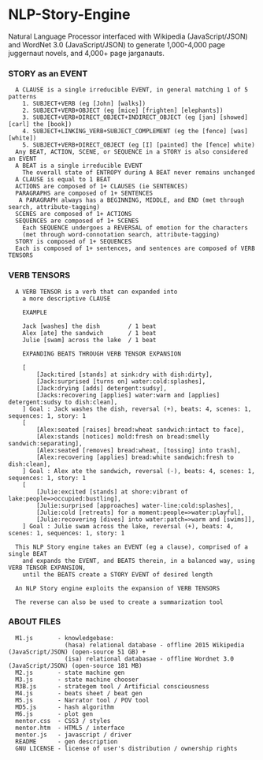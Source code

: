 # NLP-Story-Engine
Natural Language Processor interfaced with Wikipedia (JavaScript/JSON) and WordNet 3.0 (JavaScript/JSON) to generate 1,000-4,000 page juggernaut novels, and 4,000+ page jarganauts. 

### STORY as an EVENT
      A CLAUSE is a single irreducible EVENT, in general matching 1 of 5 patterns
        1. SUBJECT+VERB (eg [John] [walks])
        2. SUBJECT+VERB+OBJECT (eg [mice] [frighten] [elephants])
        3. SUBJECT+VERB+DIRECT_OBJECT+INDIRECT_OBJECT (eg [jan] [showed] [carl] the [book])
        4. SUBJECT+LINKING_VERB+SUBJECT_COMPLEMENT (eg the [fence] [was] [white])
        5. SUBJECT+VERB+DIRECT_OBJECT (eg [I] [painted] the [fence] white)
      Any BEAT, ACTION, SCENE, or SEQUENCE in a STORY is also considered an EVENT
      A BEAT is a single irreducible EVENT 
        The overall state of ENTROPY during A BEAT never remains unchanged 
      A CLAUSE is equal to 1 BEAT
      ACTIONS are composed of 1+ CLAUSES (ie SENTENCES)
      PARAGRAPHS are composed of 1+ SENTENCES
       A PARAGRAPH always has a BEGINNING, MIDDLE, and END (met through search, attribute-tagging)
      SCENES are composed of 1+ ACTIONS
      SEQUENCES are composed of 1+ SCENES
        Each SEQUENCE undergoes a REVERSAL of emotion for the characters
        (met through word-connotation search, attribute-tagging)
      STORY is composed of 1+ SEQUENCES
      Each is composed of 1+ sentences, and sentences are composed of VERB TENSORS
    
### VERB TENSORS 
      A VERB TENSOR is a verb that can expanded into
        a more descriptive CLAUSE
        
        EXAMPLE 
        
        Jack [washes] the dish        / 1 beat 
        Alex [ate] the sandwich       / 1 beat 
        Julie [swam] across the lake  / 1 beat 
        
        EXPANDING BEATS THROUGH VERB TENSOR EXPANSION 
        
        [
            [Jack:tired [stands] at sink:dry with dish:dirty], 
            [Jack:surprised [turns on] water:cold:splashes], 
            [Jack:drying [adds] detergent:sudsy], 
            [Jacks:recovering [applies] water:warm and [applies] detergent:sudsy to dish:clean],
        ] Goal : Jack washes the dish, reversal (+), beats: 4, scenes: 1, sequences: 1, story: 1
        [
            [Alex:seated [raises] bread:wheat sandwich:intact to face], 
            [Alex:stands [notices] mold:fresh on bread:smelly sandwich:separating], 
            [Alex:seated [removes] bread:wheat, [tossing] into trash], 
            [Alex:recovering [applies] bread:white sandwich:fresh to dish:clean],
        ] Goal : Alex ate the sandwich, reversal (-), beats: 4, scenes: 1, sequences: 1, story: 1
        [
            [Julie:excited [stands] at shore:vibrant of lake:people=>occupied:bustling], 
            [Julie:surprised [approaches] water-line:cold:splashes], 
            [Julie:cold [retreats] for a moment:people=>water:playful], 
            [Julie:recovering [dives] into water:patch=>warm and [swims]],
        ] Goal : Julie swam across the lake, reversal (+), beats: 4, scenes: 1, sequences: 1, story: 1 
        
      This NLP Story engine takes an EVENT (eg a clause), comprised of a single BEAT
        and expands the EVENT, and BEATS therein, in a balanced way, using VERB TENSOR EXPANSION, 
        until the BEATS create a STORY EVENT of desired length 
        
      An NLP Story engine exploits the expansion of VERB TENSORS
      
      The reverse can also be used to create a summarization tool

### ABOUT FILES 
      M1.js       - knowledgebase:
                    (hasa) relational database - offline 2015 Wikipedia (JavaScript/JSON) (open-source 51 GB) +
                    (isa) relational databasae - offline Wordnet 3.0 (JavaScript/JSON) (open-source 181 MB)
      M2.js       - state machine gen 
      M3.js       - state machine chooser 
      M3B.js      - strategem tool / Artificial consciousness  
      M4.js       - beats sheet / beat gen
      M5.js       - Narrator tool / POV tool
      MD5.js      - hash algorithm
      M6.js       - plot gen
      mentor.css  - CSS3 / styles
      mentor.htm  - HTML5 / interface
      mentor.js   - javascript / driver
      README      - gen description
      GNU LICENSE - license of user's distribution / ownership rights
